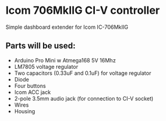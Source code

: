 # Icom 706MkIIG CI-V controller
Simple dashboard extender for Icom IC-706MkIIG

## Parts will be used:
* Arduino Pro Mini w Atmega168 5V 16Mhz
* LM7805 voltage regulator
* Two capacitors (0.33uF and 0.1uF) for voltage regulator
* Diode
* Four buttons
* Icom ACC jack
* 2-pole 3.5mm audio jack (for connection to CI-V socket)
* Wires
* Housing
